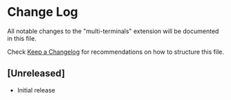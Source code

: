 # Change Log

All notable changes to the "multi-terminals" extension will be documented in this file.

Check [Keep a Changelog](http://keepachangelog.com/) for recommendations on how to structure this file.

## [Unreleased]

- Initial release
